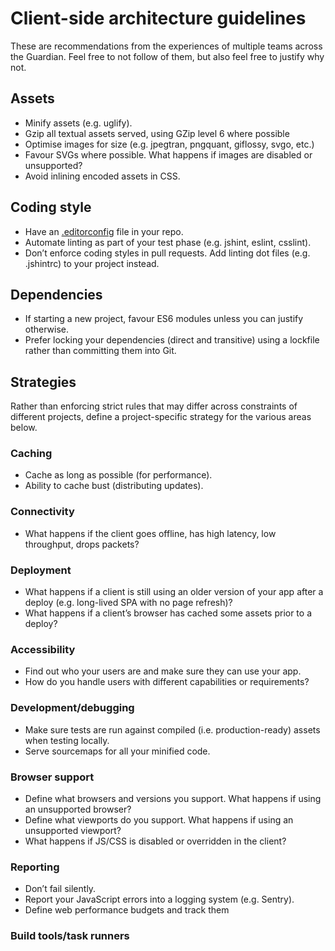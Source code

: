 # Client-side architecture guidelines

These are recommendations from the experiences of multiple teams
across the Guardian. Feel free to not follow of them, but also feel
free to justify why not.

## Assets

- Minify assets (e.g. uglify).
- Gzip all textual assets served, using GZip level 6 where possible
- Optimise images for size (e.g. jpegtran, pngquant, giflossy, svgo,
  etc.)
- Favour SVGs where possible. What happens if images are disabled or
  unsupported?
- Avoid inlining encoded assets in CSS.


## Coding style

- Have an [.editorconfig](http://editorconfig.org/) file in your repo.
- Automate linting as part of your test phase (e.g. jshint, eslint,
  csslint).
- Don’t enforce coding styles in pull requests. Add linting dot files
  (e.g. .jshintrc) to your project instead.


## Dependencies

- If starting a new project, favour ES6 modules unless you can justify
  otherwise.
- Prefer locking your dependencies (direct and transitive) using a lockfile rather than committing them into Git.

## Strategies

Rather than enforcing strict rules that may differ across constraints
of different projects, define a project-specific strategy for the
various areas below.

### Caching

- Cache as long as possible (for performance).
- Ability to cache bust (distributing updates).

### Connectivity

- What happens if the client goes offline, has high latency, low
  throughput, drops packets?

### Deployment

- What happens if a client is still using an older version of your app
  after a deploy (e.g. long-lived SPA with no page refresh)?
- What happens if a client’s browser has cached some assets prior to a
  deploy?

### Accessibility

- Find out who your users are and make sure they can use your app.
- How do you handle users with different capabilities or requirements?

### Development/debugging

- Make sure tests are run against compiled (i.e. production-ready)
  assets when testing locally.
- Serve sourcemaps for all your minified code.

### Browser support

- Define what browsers and versions you support. What happens if using an unsupported browser?
- Define what viewports do you support. What happens if using an unsupported viewport?
- What happens if JS/CSS is disabled or overridden in the client?

### Reporting

- Don’t fail silently.
- Report your JavaScript errors into a logging system (e.g. Sentry).
- Define web performance budgets and track them

### Build tools/task runners
